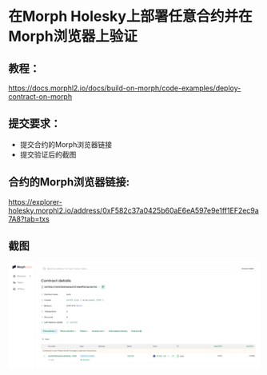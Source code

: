 # 在Morph Holesky上部署任意合约并在Morph浏览器上验证
## 教程：
https://docs.morphl2.io/docs/build-on-morph/code-examples/deploy-contract-on-morph
## 提交要求：
- 提交合约的Morph浏览器链接
- 提交验证后的截图


## 合约的Morph浏览器链接: 
https://explorer-holesky.morphl2.io/address/0xF582c37a0425b60aE6eA597e9e1ff1EF2ec9a7A8?tab=txs
## 截图
![截图](./morphTestnet.png)
